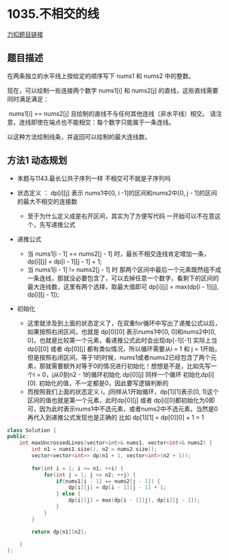 <p id="不相交的线"></p>

# 1035.不相交的线    

[力扣题目链接](https://leetcode.cn/problems/uncrossed-lines/)       


## 题目描述  

在两条独立的水平线上按给定的顺序写下 nums1 和 nums2 中的整数。

现在，可以绘制一些连接两个数字 nums1[i] 和 nums2[j] 的直线，这些直线需要同时满足满足：

 nums1[i] == nums2[j]
且绘制的直线不与任何其他连线（非水平线）相交。
请注意，连线即使在端点也不能相交：每个数字只能属于一条连线。

以这种方法绘制线条，并返回可以绘制的最大连线数。



## 方法1 动态规划  

* 本题与1143.最长公共子序列一样  不相交可不就是子序列吗  

* 状态定义 ： dp[i][j] 表示 nums1中[0, i -1]的区间和nums2中[0, j - 1]的区间的最大不相交的连接数  
    * 至于为什么定义成是右开区间，其实为了方便写代码 一开始可以不在意这个，先写递推公式  


* 递推公式  
    * 当 nums1[i - 1] == nums2[j - 1] 时，最长不相交连线肯定增加一条，dp[i][j] = dp[i - 1][j - 1] + 1;
    * 当 nums1[i - 1] != nums2[j - 1] 时  那两个区间中最后一个元素既然组不成一条连线，那就没必要包含了，可以去掉任意一个数字，看剩下的区间的最大连线数，这里有两个选择，取最大值即可   dp[i][j] = max(dp[i - 1][j], dp[i][j - 1]);


* 初始化
    * 这里就涉及到上面的状态定义了，在双重for循环中写出了递推公式以后，如果按照右闭区间，也就是 dp[0][0] 表示nums1中[0, 0]和nums2中[0, 0]，也就是比较第一个元素，看递推公式此时会出现dp[-1][-1]  实际上当dp[i][0] 或者 dp[0][j] 都有类似情况，所以循环需要从i = 1 和 j = 1开始， 但是按照右闭区间，等于1的时候，nums1或者nums2已经包含了两个元素，那就需要额外对等于0的情况进行初始化！想想是不是，比如先写一个i = 0，j从0到n2 - 1的循环初始化 dp[0][j] 同样一个循环 初始化dp[i][0]. 初始化的值，不一定都是0，因此要写逻辑判断的
    * 而按照我们上面的状态定义  i，j同样从1开始循环，dp[1][1]表示[0, 1)这个区间的值也就是第一个元素，此时dp[0][j] 或者 dp[i][0]都初始化为0即可，因为此时表示nums1中不选元素，或者nums2中不选元素，当然是0  再代入到递推公式发现也是正确的 比如 dp[1][1] = dp[0][0] + 1 = 1   


```cpp
class Solution {
public:
    int maxUncrossedLines(vector<int>& nums1, vector<int>& nums2) {
        int n1 = nums1.size(), n2 = nums2.size();
        vector<vector<int>> dp(n1 + 1, vector<int>(n2 + 1));
        
        for(int i = 1; i <= n1; ++i) {
            for(int j = 1; j <= n2; ++j) {
                if(nums1[i - 1] == nums2[j - 1]) {
                    dp[i][j] = dp[i - 1][j - 1] + 1;
                } else {
                    dp[i][j] = max(dp[i - 1][j], dp[i][j - 1]);
                }
            }
        }

        return dp[n1][n2];

    }
};
```
